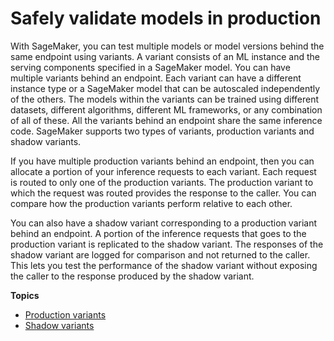 # Safely validate models in production<a name="model-validation"></a>

 With SageMaker, you can test multiple models or model versions behind the same endpoint using variants\. A variant consists of an ML instance and the serving components specified in a SageMaker model\. You can have multiple variants behind an endpoint\. Each variant can have a different instance type or a SageMaker model that can be autoscaled independently of the others\. The models within the variants can be trained using different datasets, different algorithms, different ML frameworks, or any combination of all of these\. All the variants behind an endpoint share the same inference code\. SageMaker supports two types of variants, production variants and shadow variants\. 

 If you have multiple production variants behind an endpoint, then you can allocate a portion of your inference requests to each variant\. Each request is routed to only one of the production variants\. The production variant to which the request was routed provides the response to the caller\. You can compare how the production variants perform relative to each other\. 

 You can also have a shadow variant corresponding to a production variant behind an endpoint\. A portion of the inference requests that goes to the production variant is replicated to the shadow variant\. The responses of the shadow variant are logged for comparison and not returned to the caller\. This lets you test the performance of the shadow variant without exposing the caller to the response produced by the shadow variant\. 

**Topics**
+ [Production variants](model-ab-testing.md)
+ [Shadow variants](model-shadow-deployment.md)
